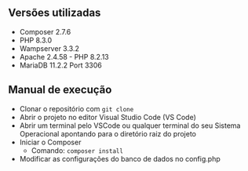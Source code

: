 ## Versões utilizadas
- Composer 2.7.6
- PHP 8.3.0
- Wampserver 3.3.2 
- Apache 2.4.58 - PHP 8.2.13
- MariaDB 11.2.2 Port 3306

## Manual de execução
- Clonar o repositório com `git clone`
- Abrir o projeto no editor Visual Studio Code (VS Code)
- Abrir um terminal pelo VSCode ou qualquer terminal do seu Sistema Operacional apontando para o diretório raiz do projeto 
- Iniciar o Composer
  - Comando: `composer install`
- Modificar as configurações do banco de dados no config.php

